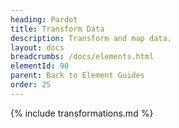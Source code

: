 ```yaml
---
heading: Pardot
title: Transform Data
description: Transform and map data.
layout: docs
breadcrumbs: /docs/elements.html
elementId: 90
parent: Back to Element Guides
order: 25
---
```


{% include transformations.md %}
